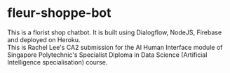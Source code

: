 # fleur-shoppe-bot
This is a florist shop chatbot. It is built using Dialogflow, NodeJS, Firebase and deployed on Heroku.<br>
This is Rachel Lee's CA2 submission for the AI Human Interface module of Singapore Polytechnic's Specialist Diploma in Data Science (Artificial Intelligence specialisation) course.